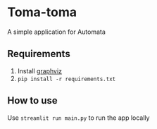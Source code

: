 # Toma-toma
 A simple application for Automata
 
 ## Requirements
 1. Install [graphviz](https://graphviz.org/download/)
 2. `pip install -r requirements.txt`
 
 ## How to use
 Use `streamlit run main.py` to run the app locally
